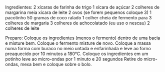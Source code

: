 Ingredientes:
  2 xícaras de farinha de trigo
  1 xícara de açúcar
  2 colheres de margarina
  meia xícara de leite
  2 ovos (se forem pequenos coloque 3)
  1 pacotinho 50 gramas de coco ralado
  1 colher cheia de fermento para 
  3 colheres de margaria
  3 colheres de achocolatado (eu uso o nescau)
  2 colheres de leite
  
Preparo:
  Coloque os ingredientes (menos o fermento) dentro de uma bacia e misture bem.
  Coloque o fermento misture de novo.
  Coloque a massa numa forma com buraco no meio untada e enfarinhada e leve ao forno preaquecido por 10 minutos a 180°C.
  Coloque os ingredientes em um potinho leve ao micro-ondas por 1 minuto e 20 segundos
  Retire do micro-ondas, mexa bem e coloque sobre o bolo.

